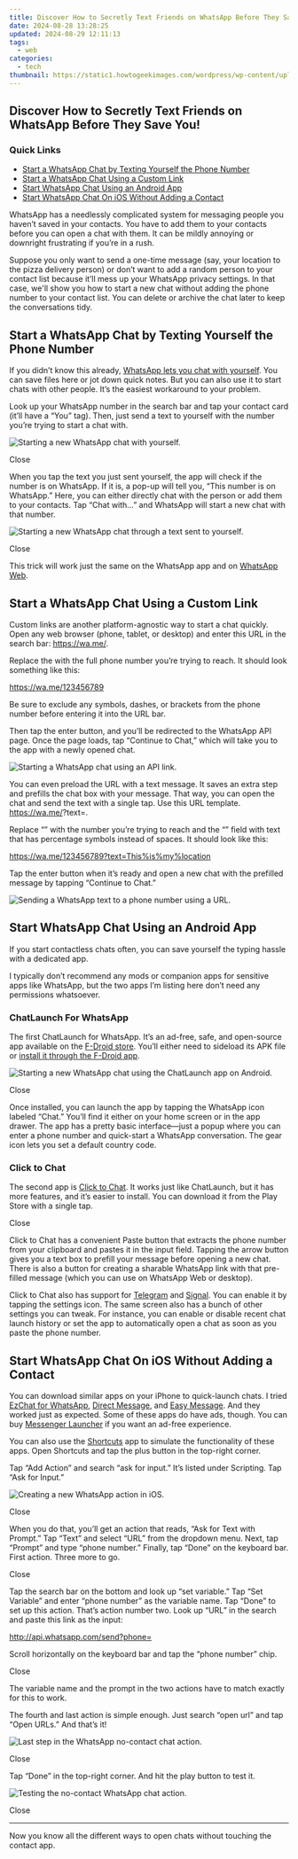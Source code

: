 ```yaml
---
title: Discover How to Secretly Text Friends on WhatsApp Before They Save You!
date: 2024-08-28 13:28:25
updated: 2024-08-29 12:11:13
tags:
  - web
categories:
  - tech
thumbnail: https://static1.howtogeekimages.com/wordpress/wp-content/uploads/2024/06/message-on-whatsapp-with-a-number-that-is-not-saved-in-the-contacts.jpg
---
```


## Discover How to Secretly Text Friends on WhatsApp Before They Save You!

### Quick Links

* [Start a WhatsApp Chat by Texting Yourself the Phone Number](https://fox-access.techidaily.com/new-in-2024-in-pursuit-of-excellence-tips-for-shooting-with-hero5-black/)
* [Start a WhatsApp Chat Using a Custom Link](https://youtube-clips.techidaily.com/new-a-complete-guide-to-utilizing-youtubes-adsense-for-success/)
* [Start WhatsApp Chat Using an Android App](https://twitter-videos.techidaily.com/new-2024-approved-tailored-thumbnail-for-social-media-vids/)
* [Start WhatsApp Chat On iOS Without Adding a Contact](https://fox-that.techidaily.com/top-12-iphone-12-problems-comprehensive-solutions/)

 WhatsApp has a needlessly complicated system for messaging people you haven’t saved in your contacts. You have to add them to your contacts before you can open a chat with them. It can be mildly annoying or downright frustrating if you’re in a rush.

 Suppose you only want to send a one-time message (say, your location to the pizza delivery person) or don’t want to add a random person to your contact list because it’ll mess up your WhatsApp privacy settings. In that case, we'll show you how to start a new chat without adding the phone number to your contact list. You can delete or archive the chat later to keep the conversations tidy.

##  Start a WhatsApp Chat by Texting Yourself the Phone Number

 If you didn’t know this already, [WhatsApp lets you chat with yourself](https://screen-sharing-recording.techidaily.com/new-hold-whole-page-snapshot-image-for-2024/). You can save files here or jot down quick notes. But you can also use it to start chats with other people. It’s the easiest workaround to your problem.

 Look up your WhatsApp number in the search bar and tap your contact card (it’ll have a “You” tag). Then, just send a text to yourself with the number you’re trying to start a chat with.

![Starting a new WhatsApp chat with yourself.](https://static1.howtogeekimages.com/wordpress/wp-content/uploads/2024/06/screenshot_2024-06-26-03-21-40-551_com-whatsapp.jpg) 

Close 

 When you tap the text you just sent yourself, the app will check if the number is on WhatsApp. If it is, a pop-up will tell you, “This number is on WhatsApp.” Here, you can either directly chat with the person or add them to your contacts. Tap “Chat with…” and WhatsApp will start a new chat with that number.

![Starting a new WhatsApp chat through a text sent to yourself.](https://static1.howtogeekimages.com/wordpress/wp-content/uploads/2024/06/screenshot_2024-06-26-03-22-14-760_com-whatsapp.jpg) 

Close 

 This trick will work just the same on the WhatsApp app and on [WhatsApp Web](https://fox-that.techidaily.com/dealing-with-iphone-x-troubles-heres-how-you-can-resolve-the-7-biggest-nuisances/).

##  Start a WhatsApp Chat Using a Custom Link

 Custom links are another platform-agnostic way to start a chat quickly. Open any web browser (phone, tablet, or desktop) and enter this URL in the search bar: https://wa.me/<phone number goes here>.

 Replace the <phone number goes here> with the full phone number you’re trying to reach. It should look something like this:

<https://wa.me/123456789>

 Be sure to exclude any symbols, dashes, or brackets from the phone number before entering it into the URL bar.

 Then tap the enter button, and you’ll be redirected to the WhatsApp API page. Once the page loads, tap “Continue to Chat,” which will take you to the app with a newly opened chat.

![Starting a WhatsApp chat using an API link.](https://static1.howtogeekimages.com/wordpress/wp-content/uploads/2024/06/ksnip_20240626-032315.png) 

 You can even preload the URL with a text message. It saves an extra step and prefills the chat box with your message. That way, you can open the chat and send the text with a single tap. Use this URL template. https://wa.me/<phone number goes here>?text=<text goes here>.

 Replace “<phone number goes here>” with the number you’re trying to reach and the “<text goes here>” field with text that has percentage symbols instead of spaces. It should look like this:

https://wa.me/123456789?text=This%is%my%location

 Tap the enter button when it’s ready and open a new chat with the prefilled message by tapping “Continue to Chat.”

![Sending a WhatsApp text to a phone number using a URL.](https://static1.howtogeekimages.com/wordpress/wp-content/uploads/2024/06/ksnip_20240626-032419.png) 

##  Start WhatsApp Chat Using an Android App

 If you start contactless chats often, you can save yourself the typing hassle with a dedicated app.

 I typically don’t recommend any mods or companion apps for sensitive apps like WhatsApp, but the two apps I’m listing here don’t need any permissions whatsoever.

###  ChatLaunch For WhatsApp

 The first ChatLaunch for WhatsApp. It’s an ad-free, safe, and open-source app available on the [F-Droid store](https://desktop-recording.techidaily.com/new-2024-approved-lenovo-laptop-screen-logging-made-easy/). You’ll either need to sideload its APK file or [install it through the F-Droid app](https://f-droid.org/en/packages/dev.theolm.wwc/).

![Starting a new WhatsApp chat using the ChatLaunch app on Android.](https://static1.howtogeekimages.com/wordpress/wp-content/uploads/2024/06/screenshot_2024-06-26-03-29-32-272_dev-theolm-wwc-1.jpg) 

Close 

 Once installed, you can launch the app by tapping the WhatsApp icon labeled “Chat.” You’ll find it either on your home screen or in the app drawer. The app has a pretty basic interface—just a popup where you can enter a phone number and quick-start a WhatsApp conversation. The gear icon lets you set a default country code.

###  Click to Chat

 The second app is [Click to Chat](https://www.anrdoezrs.net/links/3607085/type/dlg/sid/UUhtgUeUpU2003816/https://play.google.com/store/apps/details?id=com.trianguloy.openInWhatsapp&hl=en). It works just like ChatLaunch, but it has more features, and it’s easier to install. You can download it from the Play Store with a single tap.

Close 

 Click to Chat has a convenient Paste button that extracts the phone number from your clipboard and pastes it in the input field. Tapping the arrow button gives you a text box to prefill your message before opening a new chat. There is also a button for creating a sharable WhatsApp link with that pre-filled message (which you can use on WhatsApp Web or desktop).

 Click to Chat also has support for [Telegram](https://android-location-track.techidaily.com/in-2024-ways-to-stop-parent-tracking-your-realme-12plus-5g-drfone-by-drfone-virtual-android/) and [Signal](https://vp-tips.techidaily.com/updated-master-your-livestream-essential-tips-for-top-9-filters/). You can enable it by tapping the settings icon. The same screen also has a bunch of other settings you can tweak. For instance, you can enable or disable recent chat launch history or set the app to automatically open a chat as soon as you paste the phone number.

##  Start WhatsApp Chat On iOS Without Adding a Contact

 You can download similar apps on your iPhone to quick-launch chats. I tried [EzChat for WhatsApp](https://apps.apple.com/us/app/ezchat-for-whatsapp/id1604089246), [Direct Message](https://apps.apple.com/in/app/direct-chat-direct-message/id1458702230), and [Easy Message](https://apps.apple.com/us/app/easy-message-for-whatsapp/id1376435692). And they worked just as expected. Some of these apps do have ads, though. You can buy [Messenger Launcher](https://apps.apple.com/us/app/messenger-launcher/id1644613909) if you want an ad-free experience.

 You can also use the [Shortcuts](https://win-solutions.techidaily.com/expert-tips-for-when-you-cant-get-far-cry-6-running-on-your-desktop/) app to simulate the functionality of these apps. Open Shortcuts and tap the plus button in the top-right corner.

 Tap “Add Action” and search “ask for input.” It’s listed under Scripting. Tap “Ask for Input.”

![Creating a new WhatsApp action in iOS.](https://static1.howtogeekimages.com/wordpress/wp-content/uploads/2024/06/whatsapp-image-2024-06-26-at-3-36-54-am.jpeg) 

Close 

 When you do that, you’ll get an action that reads, “Ask for Text with Prompt.” Tap “Text” and select “URL” from the dropdown menu. Next, tap “Prompt” and type “phone number.” Finally, tap “Done” on the keyboard bar. First action. Three more to go.

Close 

 Tap the search bar on the bottom and look up “set variable.” Tap “Set Variable” and enter “phone number” as the variable name. Tap “Done” to set up this action. That’s action number two. Look up “URL” in the search and paste this link as the input:

<http://api.whatsapp.com/send?phone=>

 Scroll horizontally on the keyboard bar and tap the “phone number” chip.

Close 

 The variable name and the prompt in the two actions have to match exactly for this to work.

 The fourth and last action is simple enough. Just search “open url” and tap “Open URLs.” And that’s it!

![Last step in the WhatsApp no-contact chat action.](https://static1.howtogeekimages.com/wordpress/wp-content/uploads/2024/06/whatsapp-image-2024-06-26-at-3-36-56-am-12.jpeg) 

Close 

 Tap “Done” in the top-right corner. And hit the play button to test it.

![Testing the no-contact WhatsApp chat action.](https://static1.howtogeekimages.com/wordpress/wp-content/uploads/2024/06/whatsapp-image-2024-06-26-at-3-36-56-am-13.jpeg) 

Close 

---

 Now you know all the different ways to open chats without touching the contact app.

<ins class="adsbygoogle"
     style="display:block"
     data-ad-format="autorelaxed"
     data-ad-client="ca-pub-7571918770474297"
     data-ad-slot="1223367746"></ins>



<ins class="adsbygoogle"
     style="display:block"
     data-ad-client="ca-pub-7571918770474297"
     data-ad-slot="8358498916"
     data-ad-format="auto"
     data-full-width-responsive="true"></ins>
